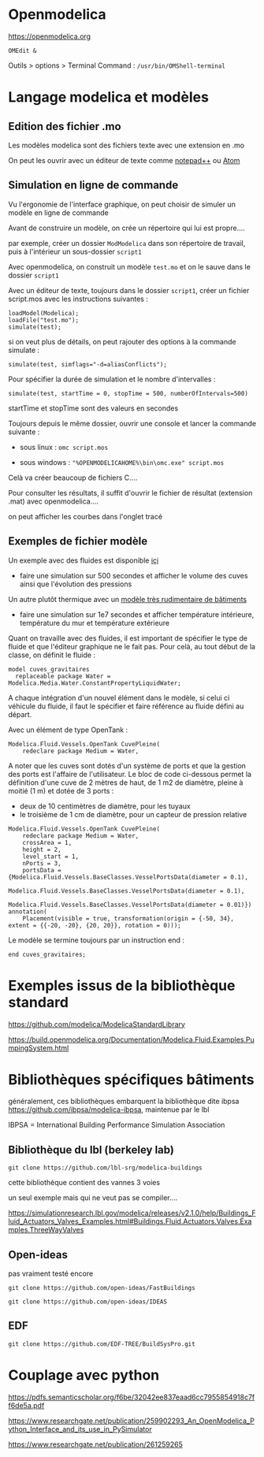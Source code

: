 # Openmodelica

https://openmodelica.org

`OMEdit &`

Outils > options > Terminal Command : `/usr/bin/OMShell-terminal`

# Langage modelica et modèles

## Edition des fichier .mo

Les modèles modelica sont des fichiers texte avec une extension en .mo

On peut les ouvrir avec un éditeur de texte comme [notepad++](https://notepad-plus-plus.org) ou [Atom](https://atom.io/)

## Simulation en ligne de commande

Vu l'ergonomie de l'interface graphique, on peut choisir de simuler un modèle en ligne de commande

Avant de construire un modèle, on crée un répertoire qui lui est propre....

par exemple, créer un dossier `ModModelica` dans son répertoire de travail, puis à l'intérieur un sous-dossier `script1`

Avec openmodelica, on construit un modèle `test.mo` et on le sauve dans le dossier `script1`

Avec un éditeur de texte, toujours dans le dossier `script1`, créer un fichier script.mos avec les instructions suivantes :

```
loadModel(Modelica); 
loadFile("test.mo");
simulate(test);
```
si on veut plus de détails, on peut rajouter des options à la commande simulate :
```
simulate(test, simflags="-d=aliasConflicts");
```

Pour spécifier la durée de simulation et le nombre d'intervalles :
```
simulate(test, startTime = 0, stopTime = 500, numberOfIntervals=500)
```
startTime et stopTime sont des valeurs en secondes

Toujours depuis le même dossier, ouvrir une console et lancer la commande suivante :

- sous linux : `omc script.mos`

- sous windows : `"%OPENMODELICAHOME%\bin\omc.exe" script.mos`

Celà va créer beaucoup de fichiers C....

Pour consulter les résultats, il suffit d'ouvrir le fichier de résultat (extension .mat) avec openmodelica....

on peut afficher les courbes dans l'onglet tracé

##  Exemples de fichier modèle

Un exemple avec des fluides est disponible [içi](script1/cuves_gravitaires.mo)
- faire une simulation sur 500 secondes et afficher le volume des cuves ainsi que l'évolution des pressions

Un autre plutôt thermique avec un [modèle très rudimentaire de bâtiments](script2/test_house.mo)
- faire une simulation sur 1e7 secondes et afficher température intérieure, température du mur et température extérieure

Quant on travaille avec des fluides, il est important de spécifier le type de fluide et que l'éditeur graphique ne le fait pas. Pour celà, au tout début de la classe, on définit le fluide :
```
model cuves_gravitaires
  replaceable package Water = Modelica.Media.Water.ConstantPropertyLiquidWater;
```
A chaque intégration d'un nouvel élément dans le modèle, si celui ci véhicule du fluide, il faut le spécifier et faire référence au fluide défini au départ.

Avec un élément de type OpenTank :

```
Modelica.Fluid.Vessels.OpenTank CuvePleine(
    redeclare package Medium = Water,
```

A noter que les cuves sont dotés d'un système de ports et que la gestion des ports est l'affaire de l'utilisateur. Le bloc de code ci-dessous permet la définition d'une cuve de 2 mètres de haut, de 1 m2 de diamètre, pleine à moitié (1 m) et dotée de 3 ports :
- deux de 10 centimètres de diamètre, pour les tuyaux
- le troisième de 1 cm de diamètre, pour un capteur de pression relative

```
Modelica.Fluid.Vessels.OpenTank CuvePleine(
    redeclare package Medium = Water,
    crossArea = 1,
    height = 2,  
    level_start = 1,
    nPorts = 3,
    portsData = {Modelica.Fluid.Vessels.BaseClasses.VesselPortsData(diameter = 0.1),
                   Modelica.Fluid.Vessels.BaseClasses.VesselPortsData(diameter = 0.1),
                   Modelica.Fluid.Vessels.BaseClasses.VesselPortsData(diameter = 0.01)}) annotation(
    Placement(visible = true, transformation(origin = {-50, 34}, extent = {{-20, -20}, {20, 20}}, rotation = 0)));
```
Le modèle se termine toujours par un instruction end :
```
end cuves_gravitaires;
```

# Exemples issus de la bibliothèque standard

https://github.com/modelica/ModelicaStandardLibrary

https://build.openmodelica.org/Documentation/Modelica.Fluid.Examples.PumpingSystem.html



# Bibliothèques spécifiques bâtiments

généralement, ces bibliothèques embarquent la bibliothèque dite ibpsa https://github.com/ibpsa/modelica-ibpsa, maintenue par le lbl

IBPSA = International Building Performance Simulation Association

## Bibliothèque du lbl (berkeley lab)
```
git clone https://github.com/lbl-srg/modelica-buildings
```
cette bibliothèque contient des vannes 3 voies

un seul exemple mais qui ne veut pas se compiler.... 

https://simulationresearch.lbl.gov/modelica/releases/v2.1.0/help/Buildings_Fluid_Actuators_Valves_Examples.html#Buildings.Fluid.Actuators.Valves.Examples.ThreeWayValves

## Open-ideas

pas vraiment testé encore
```
git clone https://github.com/open-ideas/FastBuildings

git clone https://github.com/open-ideas/IDEAS
```
## EDF
```
git clone https://github.com/EDF-TREE/BuildSysPro.git
```
# Couplage avec python

https://pdfs.semanticscholar.org/f6be/32042ee837eaad6cc7955854918c7ff6de5a.pdf

https://www.researchgate.net/publication/259902293_An_OpenModelica_Python_Interface_and_its_use_in_PySimulator

https://www.researchgate.net/publication/261259265
